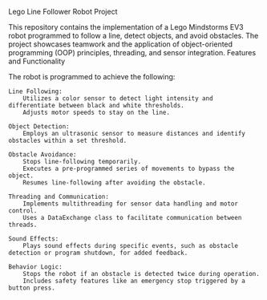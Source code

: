 Lego Line Follower Robot Project

This repository contains the implementation of a Lego Mindstorms EV3 robot programmed to follow a line, detect objects, and avoid obstacles. The project showcases teamwork and the application of object-oriented programming (OOP) principles, threading, and sensor integration.
Features and Functionality

The robot is programmed to achieve the following:

    Line Following:
        Utilizes a color sensor to detect light intensity and differentiate between black and white thresholds.
        Adjusts motor speeds to stay on the line.

    Object Detection:
        Employs an ultrasonic sensor to measure distances and identify obstacles within a set threshold.

    Obstacle Avoidance:
        Stops line-following temporarily.
        Executes a pre-programmed series of movements to bypass the object.
        Resumes line-following after avoiding the obstacle.

    Threading and Communication:
        Implements multithreading for sensor data handling and motor control.
        Uses a DataExchange class to facilitate communication between threads.

    Sound Effects:
        Plays sound effects during specific events, such as obstacle detection or program shutdown, for added feedback.

    Behavior Logic:
        Stops the robot if an obstacle is detected twice during operation.
        Includes safety features like an emergency stop triggered by a button press.
